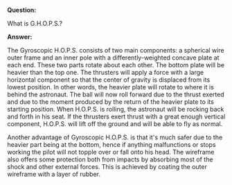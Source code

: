 ****Question:****

What is G.H.O.P.S.?

****Answer:****

The Gyroscopic H.O.P.S. consists of two main components: a spherical
wire outer frame and an inner pole with a differently-weighted concave
plate at each end. These two parts rotate about each other. The bottom
plate will be heavier than the top one. The thrusters will apply a force
with a large horizontal component so that the center of gravity is
displaced from its lowest position. In other words, the heavier plate
will rotate to where it is behind the astronaut. The ball will now roll
forward due to the thrust exerted and due to the moment produced by the
return of the heavier plate to its starting position. When H.O.P.S. is
rolling, the astronaut will be rocking back and forth in his seat. If
the thrusters exert thrust with a great enough vertical component,
H.O.P.S. will lift off the ground and will be able to fly as normal.

Another advantage of Gyroscopic H.O.P.S. is that it's much safer due to the heavier part being at the bottom, hence if anything malfunctions or stops working the pilot will not topple over or fall onto his head. The wireframe also offers some protection both from impacts by absorbing most of the shock and other external forces. This is achieved by coating the outer wireframe with a layer of rubber.
